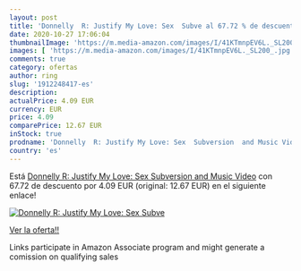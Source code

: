```yaml
---
layout: post
title: 'Donnelly  R: Justify My Love: Sex  Subve al 67.72 % de descuento'
date: 2020-10-27 17:06:04
thumbnailImage: 'https://m.media-amazon.com/images/I/41KTmnpEV6L._SL200_.jpg'
images: [ 'https://m.media-amazon.com/images/I/41KTmnpEV6L._SL200_.jpg' ]
comments: true
category: ofertas
author: ring
slug: '1912248417-es'
description:
actualPrice: 4.09 EUR
currency: EUR
price: 4.09
comparePrice: 12.67 EUR
inStock: true
prodname: 'Donnelly  R: Justify My Love: Sex  Subversion  and Music Video'
country: 'es'
---
```


Está [Donnelly  R: Justify My Love: Sex  Subversion  and Music Video](https://www.amazon.es/dp/1912248417/?tag=tolees-21) con 67.72 de descuento por 4.09 EUR (original: 12.67 EUR) en el siguiente enlace!

[![Donnelly  R: Justify My Love: Sex  Subve](https://m.media-amazon.com/images/I/41KTmnpEV6L._SL200_.jpg)](https://www.amazon.es/dp/1912248417/?tag=tolees-21)

[Ver la oferta!!](https://www.amazon.es/dp/1912248417/?tag=tolees-21)

Links participate in Amazon Associate program and might generate a comission on qualifying sales


